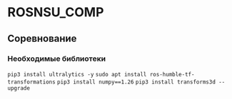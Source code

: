 # ROSNSU_COMP
## Соревнование

### Необходимые библиотеки

`pip3 install ultralytics -y`
`sudo apt install ros-humble-tf-transformations`
`pip3 install numpy==1.26`
`pip3 install transforms3d --upgrade`


